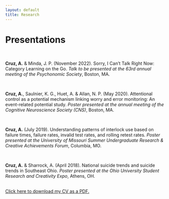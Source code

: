 ```yaml
---
layout: default
title: Research
---
```

<div id="content">
    <h1>Presentations</h1><br>
    <p>
            <strong>Cruz, A.</strong> & Minda, J. P. (November 2022). Sorry, I Can’t Talk Right Now: Category Learning on the Go. <em>Talk to be presented at the 63rd annual meeting of the Psychonomic Society</em>, Boston, MA.
    </p><br>
    <p>
            <strong>Cruz, A.</strong>, Saulnier, K. G., Huet, A. & Allan, N. P. (May 2020). Attentional control as a potential mechanism linking worry and error monitoring: An event-related potential study. <em>Poster presented at the annual meeting of the Cognitive Neuroscience Society (CNS)</em>, Boston, MA.
    </p><br>
    <p>
        <strong>Cruz, A.</strong> (July 2019). Understanding patterns of interlock use based on failure times, failure rates, invalid test rates, and rolling retest rates. <em>Poster presented at the University of Missouri Summer Undergraduate Research & Creative Achievements Forum</em>, Columbia, MO.
    </p><br>
    <p>
        <strong>Cruz, A.</strong> & Sharrock, A. (April 2018). National suicide trends and suicide trends in Southeast Ohio. <em>Poster presented at the Ohio University Student Research and Creativity Expo</em>, Athens, OH.
    </p><br>
    <a href="/assets/CV_Cruz_2021Nov.pdf" target="_blank">Click here to download my CV as a PDF.</a>
</div>